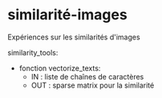 # similarité-images
Expériences sur les similarités d'images

similarity_tools:
- fonction vectorize_texts:
  - IN  : liste de chaînes de caractères
  - OUT : sparse matrix pour la similarité
